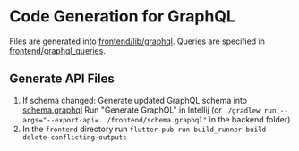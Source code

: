 # Code Generation for GraphQL

Files are generated into [frontend/lib/graphql](../frontend/lib/graphql).
Queries are specified in [frontend/graphql_queries](../frontend/graphql_queries).

## Generate API Files
1. If schema changed: Generate updated GraphQL schema into [schema.graphql](../frontend/schema.graphql)
   Run "Generate GraphQL" in Intellij (or ```./gradlew run --args="--export-api=../frontend/schema.graphql"``` in the backend folder)
2. In the `frontend` directory run ```flutter pub run build_runner build --delete-conflicting-outputs``` 

